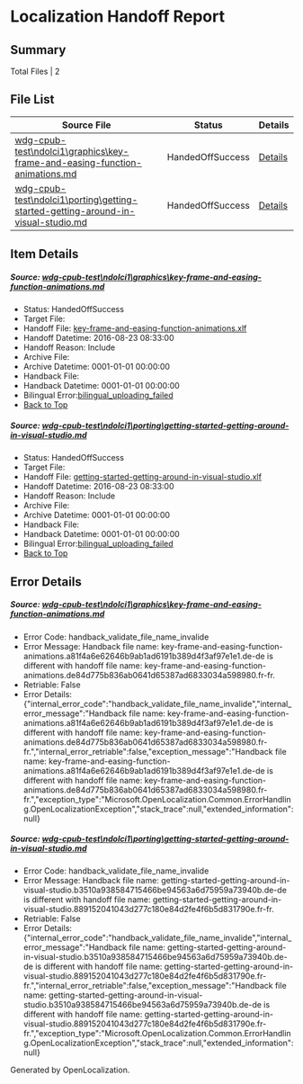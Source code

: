 # <a name='report-top'></a> Localization Handoff Report

## Summary
 Total Files | 2

## File List
 Source File | Status | Details 
 ----------- | ------ | ------- 
 [wdg-cpub-test\ndolci1\graphics\key-frame-and-easing-function-animations.md](https://github.com/OpenLocalizationOrg/wdg-cpub-test/blob/de632ff1a7384bfe6f1baad338bc882710b96dbe/wdg-cpub-test/ndolci1/graphics/key-frame-and-easing-function-animations.md) | HandedOffSuccess | [Details](#15844acf5ccd6620a7654880397bdad312707a4b525)
 [wdg-cpub-test\ndolci1\porting\getting-started-getting-around-in-visual-studio.md](https://github.com/OpenLocalizationOrg/wdg-cpub-test/blob/b2399eedb3502e225e7c2594dc9b6850b7dd6c3a/wdg-cpub-test/ndolci1/porting/getting-started-getting-around-in-visual-studio.md) | HandedOffSuccess | [Details](#bd5321b4f9d34675f6d882fe5e15a69213041f8a571)

## Item Details
##### <a name='15844acf5ccd6620a7654880397bdad312707a4b525'></a> Source: [wdg-cpub-test\ndolci1\graphics\key-frame-and-easing-function-animations.md](https://github.com/OpenLocalizationOrg/wdg-cpub-test/blob/de632ff1a7384bfe6f1baad338bc882710b96dbe/wdg-cpub-test/ndolci1/graphics/key-frame-and-easing-function-animations.md)
* Status: HandedOffSuccess
* Target File: 
* Handoff File: [key-frame-and-easing-function-animations.xlf](https://github.com/OpenLocalizationOrg/wdg-cpub-handoff-test/blob/b2b22d7855a4dd7a653cdfcdefebc19bef64804b/ol-handoff/en-us.wdg-cpub-test/wdg-cpub-test/ndolci1/graphics/key-frame-and-easing-function-animations.xlf)
* Handoff Datetime: 2016-08-23 08:33:00
* Handoff Reason: Include
* Archive File: 
* Archive Datetime: 0001-01-01 00:00:00
* Handback File: 
* Handback Datetime: 0001-01-01 00:00:00
* Bilingual Error:[bilingual_uploading_failed](#15844acf5ccd6620a7654880397bdad312707a4b525bilingual_uploading_failed)
* [Back to Top](#report-top)

##### <a name='bd5321b4f9d34675f6d882fe5e15a69213041f8a571'></a> Source: [wdg-cpub-test\ndolci1\porting\getting-started-getting-around-in-visual-studio.md](https://github.com/OpenLocalizationOrg/wdg-cpub-test/blob/b2399eedb3502e225e7c2594dc9b6850b7dd6c3a/wdg-cpub-test/ndolci1/porting/getting-started-getting-around-in-visual-studio.md)
* Status: HandedOffSuccess
* Target File: 
* Handoff File: [getting-started-getting-around-in-visual-studio.xlf](https://github.com/OpenLocalizationOrg/wdg-cpub-handoff-test/blob/b2b22d7855a4dd7a653cdfcdefebc19bef64804b/ol-handoff/en-us.wdg-cpub-test/wdg-cpub-test/ndolci1/porting/getting-started-getting-around-in-visual-studio.xlf)
* Handoff Datetime: 2016-08-23 08:33:00
* Handoff Reason: Include
* Archive File: 
* Archive Datetime: 0001-01-01 00:00:00
* Handback File: 
* Handback Datetime: 0001-01-01 00:00:00
* Bilingual Error:[bilingual_uploading_failed](#bd5321b4f9d34675f6d882fe5e15a69213041f8a571bilingual_uploading_failed)
* [Back to Top](#report-top)


## Error Details
##### <a name='15844acf5ccd6620a7654880397bdad312707a4b525handback_validate_file_name_invalide'></a> Source: [wdg-cpub-test\ndolci1\graphics\key-frame-and-easing-function-animations.md](#15844acf5ccd6620a7654880397bdad312707a4b525)
* Error Code: handback_validate_file_name_invalide
* Error Message: Handback file name: key-frame-and-easing-function-animations.a81f4a6e62646b9ab1ad6191b389d4f3af97e1e1.de-de is different with handoff file name: key-frame-and-easing-function-animations.de84d775b836ab0641d65387ad6833034a598980.fr-fr.
* Retriable: False
* Error Details: {"internal_error_code":"handback_validate_file_name_invalide","internal_error_message":"Handback file name: key-frame-and-easing-function-animations.a81f4a6e62646b9ab1ad6191b389d4f3af97e1e1.de-de is different with handoff file name: key-frame-and-easing-function-animations.de84d775b836ab0641d65387ad6833034a598980.fr-fr.","internal_error_retriable":false,"exception_message":"Handback file name: key-frame-and-easing-function-animations.a81f4a6e62646b9ab1ad6191b389d4f3af97e1e1.de-de is different with handoff file name: key-frame-and-easing-function-animations.de84d775b836ab0641d65387ad6833034a598980.fr-fr.","exception_type":"Microsoft.OpenLocalization.Common.ErrorHandling.OpenLocalizationException","stack_trace":null,"extended_information":null}

##### <a name='bd5321b4f9d34675f6d882fe5e15a69213041f8a571handback_validate_file_name_invalide'></a> Source: [wdg-cpub-test\ndolci1\porting\getting-started-getting-around-in-visual-studio.md](#bd5321b4f9d34675f6d882fe5e15a69213041f8a571)
* Error Code: handback_validate_file_name_invalide
* Error Message: Handback file name: getting-started-getting-around-in-visual-studio.b3510a938584715466be94563a6d75959a73940b.de-de is different with handoff file name: getting-started-getting-around-in-visual-studio.889152041043d277c180e84d2fe4f6b5d831790e.fr-fr.
* Retriable: False
* Error Details: {"internal_error_code":"handback_validate_file_name_invalide","internal_error_message":"Handback file name: getting-started-getting-around-in-visual-studio.b3510a938584715466be94563a6d75959a73940b.de-de is different with handoff file name: getting-started-getting-around-in-visual-studio.889152041043d277c180e84d2fe4f6b5d831790e.fr-fr.","internal_error_retriable":false,"exception_message":"Handback file name: getting-started-getting-around-in-visual-studio.b3510a938584715466be94563a6d75959a73940b.de-de is different with handoff file name: getting-started-getting-around-in-visual-studio.889152041043d277c180e84d2fe4f6b5d831790e.fr-fr.","exception_type":"Microsoft.OpenLocalization.Common.ErrorHandling.OpenLocalizationException","stack_trace":null,"extended_information":null}


Generated by OpenLocalization.
